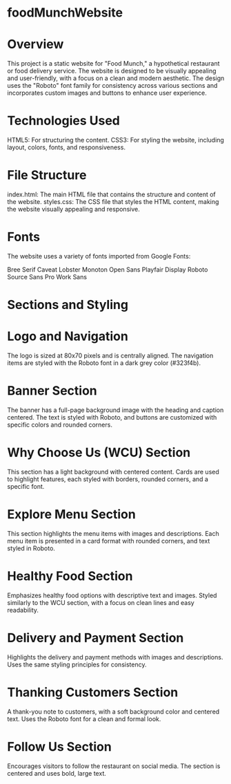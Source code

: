 # foodMunchWebsite

# Overview
This project is a static website for "Food Munch," a hypothetical restaurant or food delivery service. The website is designed to be visually appealing and user-friendly, with a focus on a clean and modern aesthetic. The design uses the "Roboto" font family for consistency across various sections and incorporates custom images and buttons to enhance user experience.

# Technologies Used
HTML5: For structuring the content.
CSS3: For styling the website, including layout, colors, fonts, and responsiveness.

# File Structure
index.html: The main HTML file that contains the structure and content of the website.
styles.css: The CSS file that styles the HTML content, making the website visually appealing and responsive.

# Fonts
The website uses a variety of fonts imported from Google Fonts:

Bree Serif
Caveat
Lobster
Monoton
Open Sans
Playfair Display
Roboto
Source Sans Pro
Work Sans

# Sections and Styling

# Logo and Navigation
The logo is sized at 80x70 pixels and is centrally aligned.
The navigation items are styled with the Roboto font in a dark grey color (#323f4b).

# Banner Section
The banner has a full-page background image with the heading and caption centered.
The text is styled with Roboto, and buttons are customized with specific colors and rounded corners.

# Why Choose Us (WCU) Section
This section has a light background with centered content.
Cards are used to highlight features, each styled with borders, rounded corners, and a specific font.

# Explore Menu Section
This section highlights the menu items with images and descriptions.
Each menu item is presented in a card format with rounded corners, and text styled in Roboto.

# Healthy Food Section
Emphasizes healthy food options with descriptive text and images.
Styled similarly to the WCU section, with a focus on clean lines and easy readability.

# Delivery and Payment Section
Highlights the delivery and payment methods with images and descriptions.
Uses the same styling principles for consistency.

# Thanking Customers Section
A thank-you note to customers, with a soft background color and centered text.
Uses the Roboto font for a clean and formal look.

# Follow Us Section
Encourages visitors to follow the restaurant on social media.
The section is centered and uses bold, large text.
